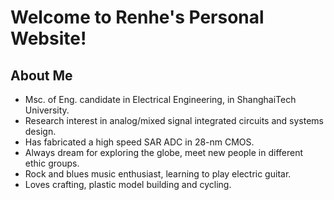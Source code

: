 # Welcome to Renhe's Personal Website!

## About Me

* Msc. of Eng. candidate in Electrical Engineering, in ShanghaiTech University.
* Research interest in analog/mixed signal integrated circuits and systems design.
* Has fabricated a high speed SAR ADC in 28-nm CMOS.
* Always dream for exploring the globe, meet new people in different ethic groups.
* Rock and blues music enthusiast, learning to play electric guitar.
* Loves crafting, plastic model building and cycling.
